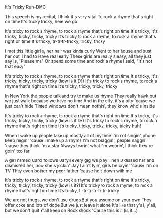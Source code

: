 It's Tricky
Run-DMC

This speech is my recital, I think it's very vital
To rock a rhyme that's right on time
It's tricky tricky, here we go

It's tricky to rock a rhyme, to rock a rhyme that's right on time
It's tricky, it's tricky, tricky, tricky, tricky
It's tricky to rock a rhyme, to rock a rhyme that's right on time
It's tricky, tr-tr-tr-tricky, tricky, tricky

I met this little girlie, her hair was kinda curly
Went to her house and bust her out, I had to leave real early
These girls are really sleazy, all they just say is, "Please me"
Or spend some time and rock a rhyme
I said, "It's not that easy"

It's tricky to rock a rhyme, to rock a rhyme that's right on time
It's tricky, it's tricky, tricky, tricky, tricky (how is it D?)
It's tricky to rock a rhyme, to rock a rhyme that's right on time
It's tricky, tricky, tricky, tricky

In New York the people talk and try to make us rhyme
They really hawk but we just walk because we have no time
And in the city, it's a pity 'cause we just can't hide
Tinted windows don't mean nothin', they know who's inside

It's tricky to rock a rhyme, to rock a rhyme that's right on time
It's tricky, it's tricky, tricky, tricky, tricky (how is it D?)
It's tricky to rock a rhyme, to rock a rhyme that's right on time
It's tricky, tricky, tricky, tricky, tricky huh!

When I wake up people take up mostly all of my time
I'm not singin', phone keep ringin' 'cause I make up a rhyme
I'm not braggin', people naggin' 'cause they think I'm a star
Always tearin' what I'm wearin', I think they're goin' too far

A girl named Carol follows Daryll every gig we play
Then D dissed her and dismissed her, now she's jockin' Jay
I ain't lyin', girls be cryin' 'cause I'm on TV
They even bother my poor father 'cause he's down with me

It's tricky to rock a rhyme, to rock a rhyme that's right on time
It's tricky, tricky, tricky, tricky, tricky (how is it?)
It's tricky to rock a rhyme, to rock a rhyme that's right on time
It's tricky, tr-tr-tr-tr-tr-tr-tricky

We are not thugs, we don't use drugs
But you assume on your own
They offer coke and lots of dope
But we just leave it alone
It's like that y'all, y'all, but we don't quit
Y'all keep on Rock shock
'Cause this is it (is it...)
